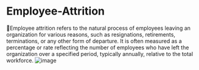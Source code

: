 # Employee-Attrition
Employee attrition refers to the natural process of employees leaving an organization for various reasons, such as resignations, retirements, terminations, or any other form of departure. It is often measured as a percentage or rate reflecting the number of employees who have left the organization over a specified period, typically annually, relative to the total workforce.
![image](https://github.com/vishalmdesai/Employee-Attrition/assets/153223711/a6500a0e-0d90-48f5-ad89-cae48bfba6cf)
